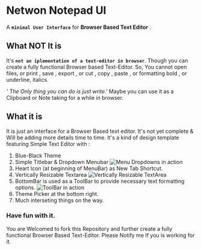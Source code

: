 # Netwon Notepad UI
A **`minimal User Interface`** for **Browser Based Text Editor** . 

## What NOT It is
It's **`not an iplementation of a text-editor in browser`**. Though you can create a fully functional Browser based Text-Editor. So, You cannot open files, or print , save , export , or cut , copy , paste , or formatting bold , or underline, italics.

*' The Only thing you can do is just write.'* 
Maybe you can use it as a Clipboard or Note taking for a while in browser.

## What it is
It is just an interface for a Browser Based text editor. It's not yet complete & Will be adding more details time to time.
It's a kind of design template featuring Simple Text Editor with :

1. Blue-Black Theme
2. Simple Titlebar & Dropdown Menubar
   ![Menu Dropdowns in action](https://github.com/C0deDaedalus/Newton-Notepad-UI/blob/master/newton-notepad-ui1.gif "Menu Dropdowns")
3. Heart Icon (at beginning of MenuBar) as New Tab Shortcut.
4. Vertically Resizable Textarea
    ![Vertically Resizable TextArea](https://github.com/C0deDaedalus/Newton-Notepad-UI/blob/master/newton-notepad-ui2.gif "Vertically Resizable TextArea")
5. BottomBar is used as a ToolBar to provide necessary text formatting options.
    ![ToolBar in action](https://github.com/C0deDaedalus/Newton-Notepad-UI/blob/master/newton-notepad-ui3.gif "Toolbar")
6. Theme Picker at the bottom right.
7. Much interseting things on the way.

### Have fun with it.
You are Welcomed to fork this Repository and further create a fully functional Browser Based Text-Editor.
Please Notify me If you is working for it.
